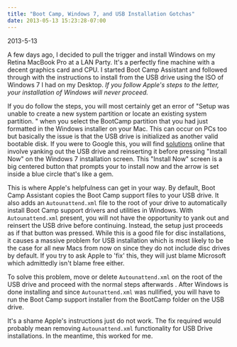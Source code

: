 ```yaml
---
title: "Boot Camp, Windows 7, and USB Installation Gotchas"
date: 2013-05-13 15:23:28-07:00
---
```

2013-5-13

A few days ago, I decided to pull the trigger and install Windows on my Retina
MacBook Pro at a LAN Party. It's a perfectly fine machine with a decent
graphics card and CPU. I started Boot Camp Assistant and followed through with
the instructions to install from the USB drive using the ISO of Windows 7 I had
on my Desktop. *If you follow Apple's steps to the letter, your installation of
Windows will never proceed.*

If you do follow the steps, you will most certainly get an error of "Setup was
unable to create a new system partition or locate an existing system partition.
" when you select the BootCamp partition that you had just formatted in the
Windows installer on your Mac. This can occur on PCs too but basically the
issue is that the USB drive is initialized as another valid bootable disk. If
you were to Google this, you will find
[solutions](http://social.technet.microsoft.com/Forums/en-US/w7itproinstall/thread/9e18e169-f77e-4026-b22f-f602e670d55c/)
online that involve yanking out the USB drive and reinserting it before
pressing "Install Now" on the Windows 7 installation screen. This "Install Now"
screen is a big centered button that prompts your to install now and the arrow
is set inside a blue circle that's like a gem.

This is where Apple's helpfulness can get in your way. By default, Boot Camp
Assistant copies the Boot Camp support files to your USB drive. It also adds an
`Autounattend.xml` file to the root of your drive to automatically install Boot
Camp support drivers and utilities in Windows. With `Autounattend.xml` present,
you will not have the opportunity to yank out and reinsert the USB drive before
continuing. Instead, the setup just proceeds as if that button was pressed.
While this is a good file for disc installations, it causes a massive problem
for USB installation which is most likely to be the case for all new Macs from
  now on since they do not include disc drives by default.  If you try to ask
  Apple to 'fix' this, they will just blame Microsoft which admittedly isn't
  blame free either.

To solve this problem, move or delete `Autounattend.xml` on the root of the USB
drive and proceed with the normal steps afterwards .  After Windows is done
installing and since `Autounattend.xml` was nullified, you will have to run the
Boot Camp support installer from the BootCamp folder on the USB drive.

It's a shame Apple's instructions just do not work. The fix required would
probably mean removing `Autounattend.xml` functionality for USB Drive
installations. In the meantime, this worked for me.

